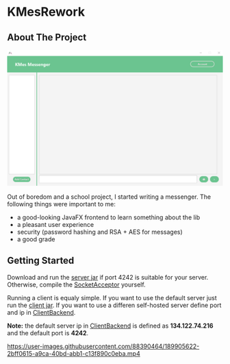 # KMesRework 

<!-- ABOUT THE PROJECT -->
## About The Project

![Messenger Home Screen](/src/main/resources/images/homescreen.png?raw=true)

Out of boredom and a school project, I started writing a messenger.
The following things were important to me:

* a good-looking JavaFX frontend to learn something about the lib 
* a pleasant user experience
* security (password hashing and RSA + AES for messages)
* a good grade

<!-- GETTING STARTED -->
## Getting Started

Download and run the [server jar](out/artifacts/KMesReworkClient_stable_1_0_4_jar/KMesReworkClient_stable-1.0.4.jar) if port 4242 is suitable for your server.
Otherwise, compile the [SocketAcceptor](src/main/java/server/SocketAcceptor.java) yourself.

Running a client is equaly simple. If you want to use the default server just run the [client jar](out/artifacts/KMesReworkServer_stable_1_0_4_jar/KMesReworkServer_stable-1.0.4.jar).
If you want to use a differen self-hosted server define port and ip in [ClientBackend](src/main/java/client/ClientBackend.java).

**Note:** the default server ip in [ClientBackend](src/main/java/client/ClientBackend.java) is defined as **134.122.74.216** and the default port is **4242**.

https://user-images.githubusercontent.com/88390464/189905622-2bff0615-a9ca-40bd-abb1-c13f890c0eba.mp4
